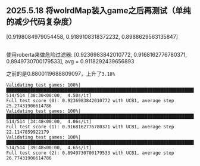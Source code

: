## 2025.5.18 将wolrdMap装入game之后再测试（单纯的减少代码复杂度）

[0.9198084979054458, 0.9189108318372232, 0.8988629563135847]

## 

使用roberta来做危险过滤器: [0.9236983842010772, 0.9168162776780371, 0.8949730700179533], avg = 0.9118292439656893

之前的是0.8800119688809097，上升了`3.18%`

```log
Validating test games: 100%|████████████████████████████████████████████████████████████████████████████████████| 514/514 [38:30<00:00,  4.50s/it]
Full test score (0): 0.9236983842010772 with UCB1, average step 25.27431906614786
Validating test games: 100%|████████████████████████████████████████████████████████████████████████████████████| 514/514 [34:48<00:00,  4.06s/it]
Full test score (1): 0.9168162776780371 with UCB1, average step 22.1147859922179
Validating test games: 100%|████████████████████████████████████████████████████████████████████████████████████| 514/514 [39:48<00:00,  4.65s/it]
Full test score (2): 0.8949730700179533 with UCB1, average step 26.77431906614786
```